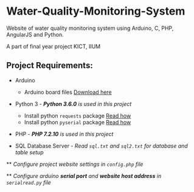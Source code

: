 # Water-Quality-Monitoring-System

Website of water quality monitoring system using Arduino, C, PHP, AngularJS and Python.

A part of final year project KICT, IIUM


## Project Requirements:
* Arduino 
    * Arduino board files [Download here](https://github.com/atifmustaffa/Water-Quality-Monitoring-System-Arduino)
    
* Python 3 - _**Python 3.6.0** is used in this project_
    * Install python ```requests``` package [Read how](http://docs.python-requests.org/en/v2.7.0/user/install/)
    * Install python ```pyserial``` package [Read how](https://pyserial.readthedocs.io/en/latest/pyserial.html)
    
* PHP - _**PHP 7.2.10** is used in this project_

* SQL Database Server - _Read ```sql.txt``` and ```sql2.txt``` for database and table setup_


** _Configure project website settings in ```config.php``` file_

** _Configure arduino **serial port** and **website host address** in ```serialread.py``` file_
